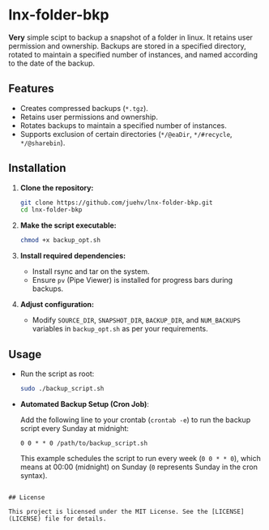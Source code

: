 # lnx-folder-bkp

**Very** simple scipt to backup a snapshot of a folder in linux. It retains user permission and ownership. 
Backups are stored in a specified directory, rotated to maintain a specified number of instances, and named according to the date of the backup.

## Features

- Creates compressed backups (`*.tgz`).
- Retains user permissions and ownership.
- Rotates backups to maintain a specified number of instances.
- Supports exclusion of certain directories (`*/@eaDir`, `*/#recycle`, `*/@sharebin`).

## Installation

1. **Clone the repository:**

   ```bash
   git clone https://github.com/juehv/lnx-folder-bkp.git
   cd lnx-folder-bkp
   ```

2. **Make the script executable:**

   ```bash
   chmod +x backup_opt.sh
   ```

3. **Install required dependencies:**

   - Install rsync and tar on the system.
   - Ensure `pv` (Pipe Viewer) is installed for progress bars during backups.

4. **Adjust configuration:**

   - Modify `SOURCE_DIR`, `SNAPSHOT_DIR`, `BACKUP_DIR`, and `NUM_BACKUPS` variables in `backup_opt.sh` as per your requirements.

## Usage

- Run the script as root:

  ```bash
  sudo ./backup_script.sh
  ```

- **Automated Backup Setup (Cron Job)**:

  Add the following line to your crontab (`crontab -e`) to run the backup script every Sunday at midnight:

  ```cron
  0 0 * * 0 /path/to/backup_script.sh
  ```

  This example schedules the script to run every week (`0 0 * * 0`), which means at 00:00 (midnight) on Sunday (`0` represents Sunday in the cron syntax).
```

## License

This project is licensed under the MIT License. See the [LICENSE](LICENSE) file for details.
```
